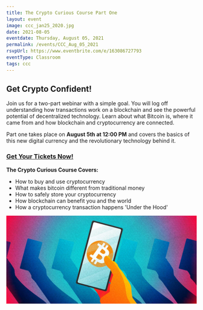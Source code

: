 ```yaml
---
title: The Crypto Curious Course Part One
layout: event
image: ccc_jan25_2020.jpg
date: 2021-08-05
eventdate: Thursday, August 05, 2021
permalink: /events/CCC_Aug_05_2021
rsvpUrl: https://www.eventbrite.com/e/163086727793
eventType: Classroom
tags: ccc
---
```

<h2>Get Crypto Confident!</h2>

Join us for a two-part webinar with a simple goal. You will log off understanding how transactions work on a blockchain and see the powerful potential of decentralized technology. Learn about what Bitcoin is, where it came from and how blockchain and cryptocurrency are connected.

Part one takes place on <b>August 5th at 12:00 PM</b> and covers the basics of this new digital currency and the revolutionary technology behind it.

<h3><a href="https://www.eventbrite.com/e/163086727793" target="_blank" rel="noopener">Get Your Tickets Now!</a></h3>

<b>The Crypto Curious Course Covers:</b>
<ul>
 	<li>How to buy and use cryptocurrency</li>
 	<li>What makes bitcoin different from traditional money</li>
 	<li>How to safely store your cryptocurrency</li>
 	<li>How blockchain can benefit you and the world</li>
 	<li>How a cryptocurrency transaction happens 'Under the Hood'</li>
</ul>

<img src="/assets/img/bitcoinphonehandbanner.jpg" alt="Hand holding phone with Bitcoin logo" title="Bitcoin">
